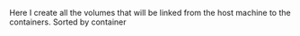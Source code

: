 Here I create all the volumes that will be linked from the host machine to the containers. Sorted by container

